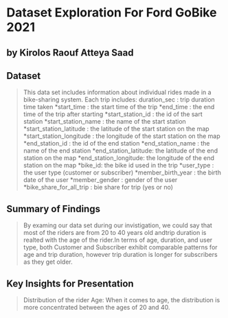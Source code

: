 # Dataset Exploration For Ford GoBike 2021
## by Kirolos Raouf Atteya Saad


## Dataset

> This data set includes information about individual rides made in a bike-sharing system.
Each trip includes:
>duration_sec : trip duration time taken
*start_time : the start time of the trip
*end_time : the end time of the trip after starting
*start_station_id : the id of the sart station
*start_station_name : the name of the start station
*start_station_latitude : the latitude of the start station on the map
*start_station_longitude : the longitude of the start station on the map
*end_station_id : the id of the end station
*end_station_name : the name of the end station
*end_station_latitude: the latitude of the end station on the map
*end_station_longitude: the longitude of the end station on the map
*bike_id: the bike id used in the trip
*user_type : the user type (customer or subscriber)
*member_birth_year : the birth date of the user
*member_gender : gender of the user
*bike_share_for_all_trip : bie share for trip (yes or no)

## Summary of Findings

> By examing our data set during our invistigation, we could say that most of the riders are from 20 to 40 years old andtrip duration is realted with the age of the rider.In terms of age, duration, and user type, both Customer and Subscriber exhibit comparable patterns for age and trip duration, however trip duration is longer for subscribers as they get older.

## Key Insights for Presentation

> Distribution of the rider Age: When it comes to age, the distribution is more concentrated between the ages of 20 and 40.
